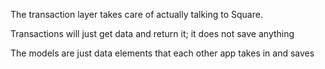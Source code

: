 The transaction layer takes care of actually talking to Square.

Transactions will just get data and return it; it does not save anything

The models are just data elements that each other app takes in and saves
